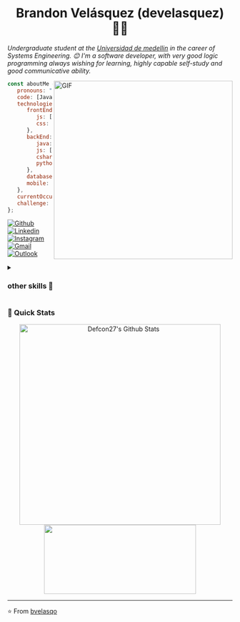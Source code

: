 <h1 align="center">Brandon Velásquez (develasquez) 👨‍💻 </h1>
<p><em>Undergraduate student at the <a href="https://udemedellin.edu.co">Universidad de medellin</a> in the career of Systems Engineering. 😊
I'm a software developer, with very good logic programming always wishing for learning, highly capable self-study and good communicative ability. </em></p>


<img align="right" alt="GIF" src="https://github.com/abhisheknaiidu/abhisheknaiidu/blob/master/code.gif?raw=true" width="400" height="400" />


```javascript
const aboutMe = {
   pronouns: "he" | "him",
   code: [Javascript, Typescript, HTML, CSS, Python, Java, CSharp, Dart],
   technologies: {
      frontEnd: {
         js: ["React", "Angular"],
         css: ["Bootstrap", "Material Design", "Semantic UI", "Grid"]
      },
      backEnd: {
         java: ["Spring"],
         js: [ "NestJS", "Express"],
         csharp: ["Asp.net Core"],
         python: ["Django", "Flask]
      },
      databases: ["MongoDB", "mySQL", "SQLServer", "Postgresql", "MySQL", "Sqlite"],
      mobile: ["Android", "Flutter"]
   },
   currentOccupation: ["last year student, open for job opportunities"],
   challenge: "I'm working to be a fullstack developer",
};
```
[![Github](https://img.shields.io/badge/-Github-000?style=flat&logo=Github&logoColor=white)](https://github.com/bvelasqo)
[![Linkedin](https://img.shields.io/badge/-LinkedIn-blue?style=flat&logo=Linkedin&logoColor=white)](https://www.linkedin.com/in/murillo-comino-6124ab49/)
[![Instagram](https://img.shields.io/badge/-Instagram-c13584?style=flat&labelColor=c13584&logo=instagram&logoColor=white)](https://www.instagram.com/tbtazo_/)
[![Gmail](https://img.shields.io/badge/-Gmail-c14438?style=flat&logo=Gmail&logoColor=white)](mailto:brandon.velasquez.osorio@gmail.com)
[![Outlook](https://img.shields.io/badge/-Outlook-0078D4?style=flat&logo=Microsoft-Outlook&logoColor=white)](mailto:bvelasquez609@soyudemedellin.edu.co)

<details>
  <summary><h3>other skills 👀</h3></summary>
  <img width="390" height="140" src="https://media.giphy.com/media/9B8wYztAoe1zO/source.gif" align=right>
   ° 😎 Ability to analyze and create layout diagrams databases</br>
   ° 🧠 Excellent at solving both technical and logical ☕</br>
   ° 📝 Good management and adaptability to SCRUM methodologies</br>
   ° 😏 Excellent adaptation to new knowledge</br>
  
</details>


### 🚀 Quick Stats
<p align="center">
<img width="450" align="center" src="https://github-readme-stats-defcon27.vercel.app/api?username=bvelasqo&show_icons=true&line_height=21&theme=react" alt="Defcon27's Github Stats" />
<img width="340" height="155" align="center" 
     src="https://github-readme-stats-defcon27.vercel.app/api/top-langs/?username=bvelasqo&layout=compact&theme=react"" />
</p>
                                                                                                                       
---
⭐️ From [bvelasqo](https://github.com/bvelasqo)

